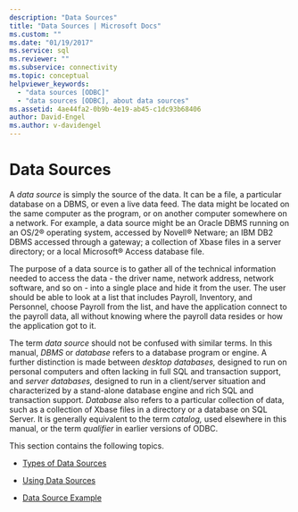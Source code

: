 ```yaml
---
description: "Data Sources"
title: "Data Sources | Microsoft Docs"
ms.custom: ""
ms.date: "01/19/2017"
ms.service: sql
ms.reviewer: ""
ms.subservice: connectivity
ms.topic: conceptual
helpviewer_keywords: 
  - "data sources [ODBC]"
  - "data sources [ODBC], about data sources"
ms.assetid: 4ae44fa2-0b9b-4e19-ab45-c1dc93b68406
author: David-Engel
ms.author: v-davidengel
---
```

# Data Sources
A *data source* is simply the source of the data. It can be a file, a particular database on a DBMS, or even a live data feed. The data might be located on the same computer as the program, or on another computer somewhere on a network. For example, a data source might be an Oracle DBMS running on an OS/2® operating system, accessed by Novell® Netware; an IBM DB2 DBMS accessed through a gateway; a collection of Xbase files in a server directory; or a local Microsoft® Access database file.  
  
 The purpose of a data source is to gather all of the technical information needed to access the data - the driver name, network address, network software, and so on - into a single place and hide it from the user. The user should be able to look at a list that includes Payroll, Inventory, and Personnel, choose Payroll from the list, and have the application connect to the payroll data, all without knowing where the payroll data resides or how the application got to it.  
  
 The term *data source* should not be confused with similar terms. In this manual, *DBMS* or *database* refers to a database program or engine. A further distinction is made between *desktop databases,* designed to run on personal computers and often lacking in full SQL and transaction support, and *server databases,* designed to run in a client/server situation and characterized by a stand-alone database engine and rich SQL and transaction support. *Database* also refers to a particular collection of data, such as a collection of Xbase files in a directory or a database on SQL Server. It is generally equivalent to the term *catalog,* used elsewhere in this manual, or the term *qualifier* in earlier versions of ODBC.  
  
 This section contains the following topics.  
  
-   [Types of Data Sources](../../odbc/reference/types-of-data-sources.md)  
  
-   [Using Data Sources](../../odbc/reference/using-data-sources.md)  
  
-   [Data Source Example](../../odbc/reference/data-source-example.md)
